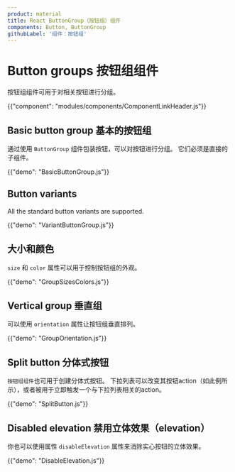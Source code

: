 ```yaml
---
product: material
title: React ButtonGroup（按钮组）组件
components: Button, ButtonGroup
githubLabel: '组件：按钮组'
---
```


# Button groups 按钮组组件

<p class="description">按钮组组件可用于对相关按钮进行分组。</p>

{{"component": "modules/components/ComponentLinkHeader.js"}}

## Basic button group 基本的按钮组

通过使用 `ButtonGroup` 组件包装按钮，可以对按钮进行分组。 它们必须是直接的子组件。

{{"demo": "BasicButtonGroup.js"}}

## Button variants

All the standard button variants are supported.

{{"demo": "VariantButtonGroup.js"}}

## 大小和颜色

`size` 和 `color` 属性可以用于控制按钮组的外观。

{{"demo": "GroupSizesColors.js"}}

## Vertical group 垂直组

可以使用 `orientation` 属性让按钮组垂直排列。

{{"demo": "GroupOrientation.js"}}

## Split button 分体式按钮

`按钮组组件`也可用于创建分体式按钮。 下拉列表可以改变其按钮action（如此例所示），或者被用于立即触发一个与下拉列表相关的action。

{{"demo": "SplitButton.js"}}

## Disabled elevation 禁用立体效果（elevation）

你也可以使用属性 `disableElevation` 属性来消除实心按钮的立体效果。

{{"demo": "DisableElevation.js"}}
